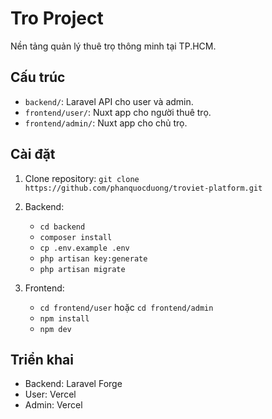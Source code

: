 # Tro Project

Nền tảng quản lý thuê trọ thông minh tại TP.HCM.

## Cấu trúc

-   `backend/`: Laravel API cho user và admin.
-   `frontend/user/`: Nuxt app cho người thuê trọ.
-   `frontend/admin/`: Nuxt app cho chủ trọ.

## Cài đặt

1. Clone repository: `git clone https://github.com/phanquocduong/troviet-platform.git`
2. Backend:
    - `cd backend`
    - `composer install`
    - `cp .env.example .env`
    - `php artisan key:generate`
    - `php artisan migrate`
3. Frontend:

    - `cd frontend/user` hoặc `cd frontend/admin`
    - `npm install`
    - `npm dev`

## Triển khai

-   Backend: Laravel Forge
-   User: Vercel
-   Admin: Vercel
